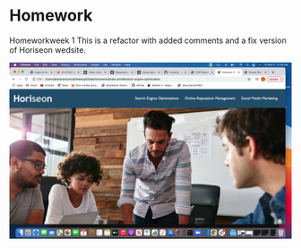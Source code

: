 # Homework
Homeworkweek 1 This is a refactor with added comments and a fix version of Horiseon wedsite.

![picture](https://github.com/Jesse2360/Homework/blob/b9c204565c4bed45cbea5f7334c5bf98dcd54e52/assets/images/homeworkscreenshot.jpg)